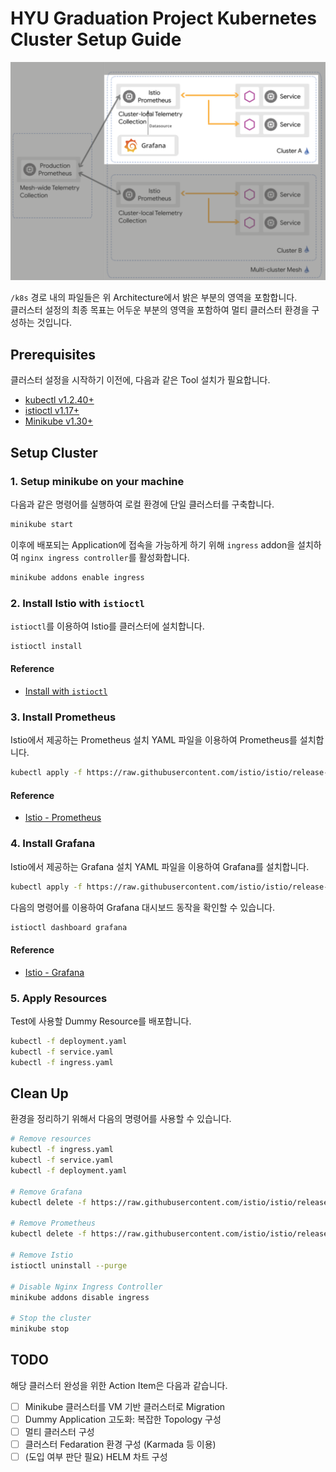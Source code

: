 # HYU Graduation Project Kubernetes Cluster Setup Guide

![Architecture](./architecture.png)

`/k8s` 경로 내의 파일들은 위 Architecture에서 밝은 부분의 영역을 포함합니다.  
클러스터 설정의 최종 목표는 어두운 부분의 영역을 포함하여 멀티 클러스터 환경을 구성하는 것입니다.

## Prerequisites

클러스터 설정을 시작하기 이전에, 다음과 같은 Tool 설치가 필요합니다.

- [kubectl v1.2.40+](https://kubernetes.io/docs/tasks/tools/)
- [istioctl v1.17+](https://istio.io/latest/docs/setup/getting-started/#download)
- [Minikube v1.30+](https://minikube.sigs.k8s.io/docs/start/)

## Setup Cluster

### 1. Setup minikube on your machine

다음과 같은 명령어를 실행하여 로컬 환경에 단일 클러스터를 구축합니다.

```bash
minikube start
```

이후에 배포되는 Application에 접속을 가능하게 하기 위해 `ingress` addon을 설치하여 `nginx ingress controller`를 활성화합니다.

```bash
minikube addons enable ingress
```

### 2. Install Istio with `istioctl`

`istioctl`를 이용하여 Istio를 클러스터에 설치합니다.

```bash
istioctl install
```

#### Reference

- [Install with `istioctl`](https://istio.io/latest/docs/setup/install/istioctl/)

### 3. Install Prometheus

Istio에서 제공하는 Prometheus 설치 YAML 파일을 이용하여 Prometheus를 설치합니다.

```bash
kubectl apply -f https://raw.githubusercontent.com/istio/istio/release-1.20/samples/addons/prometheus.yaml
```

#### Reference

- [Istio - Prometheus](https://istio.io/latest/docs/ops/integrations/prometheus/#option-1-quick-start)

### 4. Install Grafana

Istio에서 제공하는 Grafana 설치 YAML 파일을 이용하여 Grafana를 설치합니다.

```bash
kubectl apply -f https://raw.githubusercontent.com/istio/istio/release-1.20/samples/addons/grafana.yaml
```

다음의 명령어를 이용하여 Grafana 대시보드 동작을 확인할 수 있습니다.

```bash
istioctl dashboard grafana
```

#### Reference

- [Istio - Grafana](https://istio.io/latest/docs/ops/integrations/grafana/#option-1-quick-start)

### 5. Apply Resources

Test에 사용할 Dummy Resource를 배포합니다.

```bash
kubectl -f deployment.yaml
kubectl -f service.yaml
kubectl -f ingress.yaml
```

## Clean Up

환경을 정리하기 위해서 다음의 명령어를 사용할 수 있습니다.

```bash
# Remove resources
kubectl -f ingress.yaml
kubectl -f service.yaml
kubectl -f deployment.yaml

# Remove Grafana
kubectl delete -f https://raw.githubusercontent.com/istio/istio/release-1.20/samples/addons/grafana.yaml

# Remove Prometheus
kubectl delete -f https://raw.githubusercontent.com/istio/istio/release-1.20/samples/addons/prometheus.yaml

# Remove Istio
istioctl uninstall --purge

# Disable Nginx Ingress Controller
minikube addons disable ingress

# Stop the cluster
minikube stop
```

## TODO

해당 클러스터 완성을 위한 Action Item은 다음과 같습니다.

- [ ] Minikube 클러스터를 VM 기반 클러스터로 Migration
- [ ] Dummy Application 고도화: 복잡한 Topology 구성
- [ ] 멀티 클러스터 구성
- [ ] 클러스터 Fedaration 환경 구성 (Karmada 등 이용)
- [ ] (도입 여부 판단 필요) HELM 차트 구성
